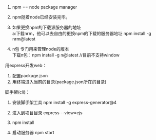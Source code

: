 1. npm == node package manager

2. npm随着node已经安装完毕。
3. 如果更换npm的下载源服务器的地址        
    a:下载nrm，他可以去自由的更换npm的下载的服务器地址
     npm install -g nrm@latest
    
4. n包 专门用来管理node的版本         
    下载n包：npm install -g n@latest   //目前不支持window
    
用express开发web：
1. 配置package.json
2. 用终端进入当前的目录(package.json所在的目录)

脚手架(cli)：
1. 安装脚手架工具
    npm install -g express-generator@4
2. 进入到项目目录
    express --view=ejs
3. npm install
    
4. 启动服务器
    npm start
